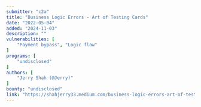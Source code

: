 ```yaml
---
submitter: "c2a"
title: "Business Logic Errors - Art of Testing Cards"
date: "2022-05-04"
added: "2024-11-03"
description: ""
vulnerabilities: [
    "Payment bypass", "Logic flaw"
]
programs: [
    "undisclosed"
]
authors: [
    "Jerry Shah (@Jerry)"
]
bounty: "undisclosed"
link: "https://shahjerry33.medium.com/business-logic-errors-art-of-testing-cards-4907cfb46a57"
---
```




